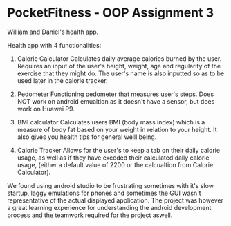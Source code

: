 # PocketFitness - OOP Assignment 3
William and Daniel's health app.

Health app with 4 functionalities: 

1. Calorie Calculator
  Calculates daily average calories burned by the user. Requires an input of the user's height, weight, age and regularity of the exercise 
  that they might do. The user's name is also inputted so as to be used later in the calorie tracker.

2. Pedometer 
  Functioning pedometer that measures user's steps. Does NOT work on android emualtion as it doesn't have a sensor, but does work on 
  Huawei P9.
  
3. BMI calculator
  Calculates users BMI (body mass index) which is a measure of body fat based on your weight in relation to your height. It also gives you
  health tips for general welll being.

4. Calorie Tracker
  Allows for the user's to keep a tab on their daily calorie usage, as well as if they have exceded their calculated daily calorie usage, 
  (either a default value of 2200 or the calcualtion from Calorie Calculator).
  
  We found using android studio to be frustrating sometimes with it's slow startup, laggy emulations for phones and sometimes the GUI 
  wasn't representative of the actual displayed application. The project was however a great learning experience for understanding the 
  android development process and the teamwork required for the project aswell.
